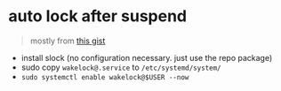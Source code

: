 # auto lock after suspend

> mostly from [this gist](https://gist.github.com/Raymo111/91ffd256b7aca6a85e8a99d6331d3b7b)

- install slock (no configuration necessary. just use the repo package)
- sudo copy `wakelock@.service` to `/etc/systemd/system/`
- `sudo systemctl enable wakelock@$USER --now`

